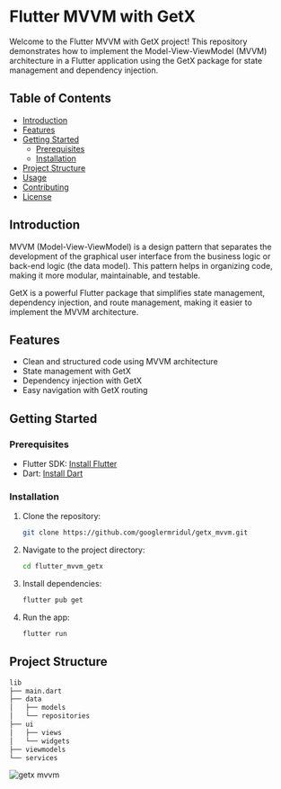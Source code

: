 # Flutter MVVM with GetX

Welcome to the Flutter MVVM with GetX project! This repository demonstrates how to implement the Model-View-ViewModel (MVVM) architecture in a Flutter application using the GetX package for state management and dependency injection.

## Table of Contents

-  [Introduction](#introduction)
-  [Features](#features)
-  [Getting Started](#getting-started)
   -  [Prerequisites](#prerequisites)
   -  [Installation](#installation)
-  [Project Structure](#project-structure)
-  [Usage](#usage)
-  [Contributing](#contributing)
-  [License](#license)

## Introduction

MVVM (Model-View-ViewModel) is a design pattern that separates the development of the graphical user interface from the business logic or back-end logic (the data model). This pattern helps in organizing code, making it more modular, maintainable, and testable.

GetX is a powerful Flutter package that simplifies state management, dependency injection, and route management, making it easier to implement the MVVM architecture.

## Features

-  Clean and structured code using MVVM architecture
-  State management with GetX
-  Dependency injection with GetX
-  Easy navigation with GetX routing

## Getting Started

### Prerequisites

-  Flutter SDK: [Install Flutter](https://flutter.dev/docs/get-started/install)
-  Dart: [Install Dart](https://dart.dev/get-dart)

### Installation

1. Clone the repository:

   ```bash
   git clone https://github.com/googlermridul/getx_mvvm.git

   ```

2. Navigate to the project directory:

   ```bash
   cd flutter_mvvm_getx

   ```

3. Install dependencies:

   ```bash
   flutter pub get

   ```

4. Run the app:

   ```bash
   flutter run

   ```

## Project Structure

```bash
lib
├── main.dart
├── data
│   ├── models
│   └── repositories
├── ui
│   ├── views
│   └── widgets
├── viewmodels
└── services

```

<img src="https://miro.medium.com/v2/resize:fit:1400/1*JWU0EHf4yRF2_bM_Hk07zQ.jpeg" alt="getx mvvm" border="0">

